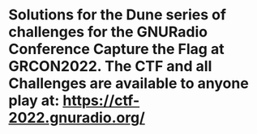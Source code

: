 # Solutions for the Dune series of challenges for the GNURadio Conference Capture the Flag at GRCON2022. The CTF and all Challenges are available to anyone play at: https://ctf-2022.gnuradio.org/
